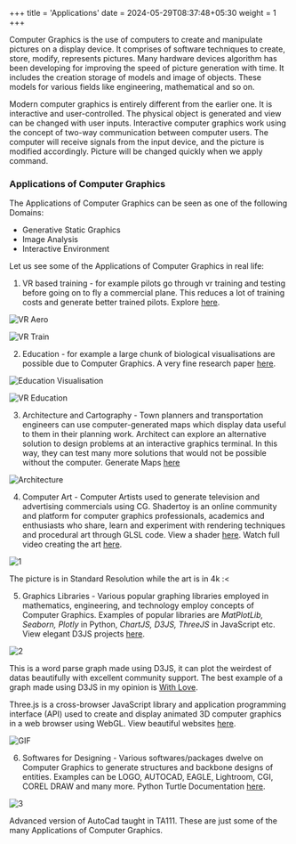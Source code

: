 +++
title = 'Applications'
date = 2024-05-29T08:37:48+05:30
weight = 1
+++

Computer Graphics is the use of computers to create and manipulate pictures on a display device. It comprises of software techniques to create, store, modify, represents pictures. Many hardware devices algorithm has been developing for improving the speed of picture generation with time. It includes the creation storage of models and image of objects. These models for various fields like engineering, mathematical and so on.

Modern computer graphics is entirely different from the earlier one. It is interactive and user-controlled. The physical object is generated and view can be changed with user inputs. Interactive computer graphics work using the concept of two-way communication between computer users. The computer will receive signals from the input device, and the picture is modified accordingly. Picture will be changed quickly when we apply command.

### Applications of Computer Graphics

The Applications of Computer Graphics can be seen as one of the following Domains:

- Generative Static Graphics
- Image Analysis
- Interactive Environment

Let us see some of the Applications of Computer Graphics in real life:

1. VR based training - for example pilots go through vr training and testing before going on to fly a commercial plane. This reduces a lot of training costs and generate better trained pilots. Explore [here](https://vrpilot.aero/).

![VR Aero](VRAero.webp)

![VR Train](VRTrain.jpg?width=54.6vw)

2. Education - for example a large chunk of biological visualisations are possible due to Computer Graphics. A very fine research paper [here](https://onlinelibrary.wiley.com/doi/abs/10.1111/j.1467-8659.1984.tb00084.x).

![Education Visualisation](EducationVis.webp)

![VR Education](EducationVR.webp?width=32.6vw)

3. Architecture and Cartography - Town planners and transportation engineers can use computer-generated maps which display data useful to them in their planning work. Architect can explore an alternative solution to design problems at an interactive graphics terminal. In this way, they can test many more solutions that would not be possible without the computer. Generate Maps [here](https://mewo2.com/notes/terrain/)

![Architecture](Architecture.webp)

4. Computer Art - Computer Artists used to generate television and advertising commercials using CG. Shadertoy is an online community and platform for computer graphics professionals, academics and enthusiasts who share, learn and experiment with rendering techniques and procedural art through GLSL code. View a shader [here](https://www.shadertoy.com/view/WsSBzh#). Watch full video creating the art [here](https://www.youtube.com/watch?v=8--5LwHRhjk).

![1](1.jpg)

The picture is in Standard Resolution while the art is in 4k :<

5. Graphics Libraries - Various popular graphing libraries employed in mathematics, engineering, and technology employ concepts of Computer Graphics. Examples of popular libraries are _MatPlotLib, Seaborn, Plotly_ in Python, _ChartJS, D3JS, ThreeJS_ in JavaScript etc. View elegant D3JS projects [here](https://d3js.org/).

![2](2.png)

This is a word parse graph made using D3JS, it can plot the weirdest of datas beautifully with excellent community support. The best example of a graph made using D3JS in my opinion is [With Love](https://www.iitk.ac.in/counsel/family_tree/).

Three.js is a cross-browser JavaScript library and application programming interface (API) used to create and display animated 3D computer graphics in a web browser using WebGL. View beautiful websites [here](https://threejs.org/).

![GIF](https://miro.medium.com/v2/resize:fit:700/1*pyjTQImA9-S7zSScFvCtKw.gif)

6. Softwares for Designing - Various softwares/packages dwelve on Computer Graphics to generate structures and backbone designs of entities. Examples can be LOGO, AUTOCAD, EAGLE, Lightroom, CGI, COREL DRAW and many more. Python Turtle Documentation [here](https://opensource.com/article/21/9/logo-python-turtle).

![3](3.webp)

Advanced version of AutoCad taught in TA111. These are just some of the many Applications of Computer Graphics.